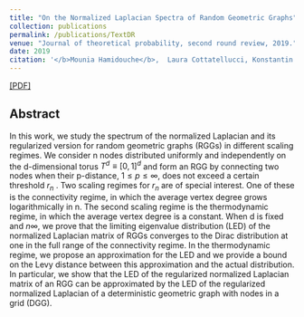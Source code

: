 ```yaml
---
title: "On the Normalized Laplacian Spectra of Random Geometric Graphs"
collection: publications
permalink: /publications/TextDR
venue: "Journal of theoretical probability, second round review, 2019."
date: 2019
citation: '</b>Mounia Hamidouche</b>,  Laura Cottatellucci, Konstantin Avrachenkov'
---
```


[[PDF]](https://mouniahamidouche.github.io/files/LaplacianMatrixSpectra.pdf)

## Abstract
In this work, we study the spectrum of the normalized Laplacian and its regularized version for random geometric graphs (RGGs) in different scaling regimes. We consider n nodes distributed uniformly and independently on the d-dimensional torus $T^d ≡ [0, 1]^d$ and form an RGG by connecting two nodes when their  p-distance, $1 \leq p \leq \infty$, does not exceed a certain threshold $r_n$ . Two scaling regimes for $r_n$ are of special interest. One of these is the connectivity regime, in which the average vertex degree grows logarithmically in n. The second scaling regime is the thermodynamic regime, in which the average vertex degree is a constant. When d is fixed and $n  \infty$, we prove that the limiting eigenvalue distribution (LED) of the normalized Laplacian matrix of RGGs converges to the Dirac distribution at one in the full range of the connectivity regime. In the thermodynamic regime, we propose an approximation for the LED and we provide a bound on the Levy distance between this approximation and the actual distribution. In particular, we show that the LED of the regularized normalized Laplacian matrix of an RGG can be approximated by the LED of the regularized normalized Laplacian of a deterministic geometric graph with nodes in a grid (DGG).
